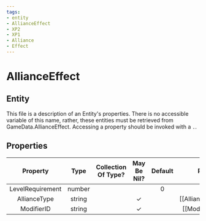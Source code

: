 ```yaml
---
tags:
- entity
- AllianceEffect
- XP2
- XP1
- Alliance
- Effect
---
```

# AllianceEffect
## Entity
This file is a description of an Entity's properties. There is no accessible variable of this name, rather, these entities must be retrieved from GameData.AllianceEffect. Accessing a property should be invoked with a `.`.
## Properties
|	Property	|	Type	|	Collection Of Type?	|	May Be Nil?	|	Default	|	References	|	Key	|	Notes	|
|	:-:	|	:-:	|	:-:	|	:-:	|	:-:	|	:-:	|	:-:	|	-:	|
|	LevelRequirement	|	number	|		|		|	0	|		|		|	|
|	AllianceType	|	string	|		|	✓	|		|	[[Alliance]].AllianceType	|		|	|
|	ModifierID	|	string	|		|	✓	|		|	[[Modifier]].ModifierId	|		|	|
